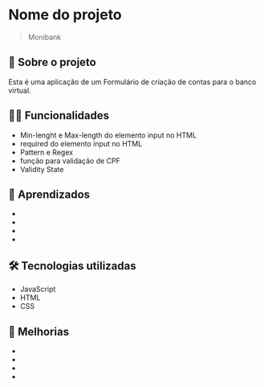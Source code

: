# Nome do projeto

> Monibank

## 📑 Sobre o projeto

Esta é uma aplicação de um Formulário de criação de contas para o banco virtual.

## ✍🏻 Funcionalidades

- Min-lenght e Max-length do elemento input no HTML
- required do elemento input no HTML
- Pattern e Regex
- função para validação de CPF
- Validity State

## 🧠 Aprendizados

- 
- 
- 
- 

## 🛠 Tecnologias utilizadas

* JavaScript
* HTML
* CSS

## 📆 Melhorias

-
-
-
-
